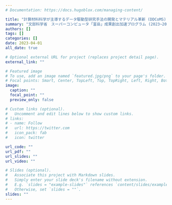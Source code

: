 ```yaml
---
# Documentation: https://docs.hugoblox.com/managing-content/

title: "計算材料科学が主導するデータ駆動型研究手法の開発とマテリアル革新 (DDCoMS)"
summary: "文部科学省　スーパーコンピュータ「富岳」成果創出加速プログラム (2023~2025年度) (研究代表者：久保 百司)"
authors: []
tags: []
categories: []
date: 2023-04-01
all_date: true

# Optional external URL for project (replaces project detail page).
external_link: ""

# Featured image
# To use, add an image named `featured.jpg/png` to your page's folder.
# Focal points: Smart, Center, TopLeft, Top, TopRight, Left, Right, BottomLeft, Bottom, BottomRight.
image:
  caption: ""
  focal_point: ""
  preview_only: false

# Custom links (optional).
#   Uncomment and edit lines below to show custom links.
# links:
# - name: Follow
#   url: https://twitter.com
#   icon_pack: fab
#   icon: twitter

url_code: ""
url_pdf: ""
url_slides: ""
url_video: ""

# Slides (optional).
#   Associate this project with Markdown slides.
#   Simply enter your slide deck's filename without extension.
#   E.g. `slides = "example-slides"` references `content/slides/example-slides.md`.
#   Otherwise, set `slides = ""`.
slides: ""
---
```

